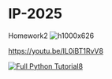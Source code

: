 # IP-2025

Homework2
![h1000x626](https://github.com/user-attachments/assets/9df54fd8-c790-4cde-9778-5dc286c9abac)

https://youtu.be/IL0iBT1RvV8

[![Full Python Tutorial8](https://img.youtube.com/vi/CkGW5W4eE6I/0.jpg)](https://www.youtube.com/watch?v=CkGW5W4eE6I)



